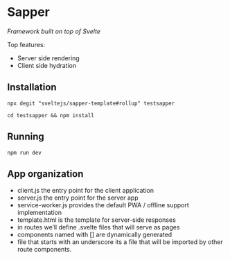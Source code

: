 # Sapper
*Framework built on top of Svelte*

Top features:
- Server side rendering
- Client side hydration

## Installation
`npx degit "sveltejs/sapper-template#rollup" testsapper`

`cd testsapper && npm install`

## Running
`npm run dev`

## App organization
- client.js the entry point for the client application
- server.js the entry point for the server app
- service-worker.js provides the default PWA / offline support implementation
- template.html is the template for server-side responses
- in routes we’ll define .svelte files that will serve as pages
- components named with [] are dynamically generated
- file that starts with an underscore its a file that will be imported by other route components.